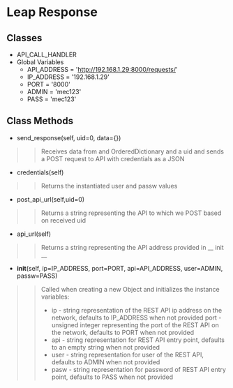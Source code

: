 # Leap Response

## Classes

  - API_CALL_HANDLER
  - Global Variables
    - API_ADDRESS = 'http://192.168.1.29:8000/requests/'
    - IP_ADDRESS = '192.168.1.29'
    - PORT = '8000'
    - ADMIN = 'mec123'
    - PASS = 'mec123'
    
## Class Methods
 - send_response(self, uid=0, data={})
 >> Receives data from and OrderedDictionary and a uid and sends a POST request to API with credentials as a JSON 
 
 - credentials(self)
 >> Returns the instantiated user and passw values
 
 - post_api_url(self,uid=0)
 >> Returns a string representing the API to which we POST based on received uid
 
 - api_url(self)
 >> Returns a string representing the API address provided in __ init __
 
 - __init__(self, ip=IP_ADDRESS, port=PORT, api=API_ADDRESS, user=ADMIN, passw=PASS)

  >> Called when creating a new Object and initializes the instance variables:
  >>  - ip - string representation of the REST API ip address on the network, defaults to IP_ADDRESS when not provided
  >> port - unsigned integer representing the port of the REST API on the network, defaults to PORT when not provided
  >>  - api - string representation for REST API entry point, defaults to an empty string when not provided
  >> - user - string representation for user  of the REST API, defaults to ADMIN when not provided
  >>  - pasw - string representation for password of  REST API entry point, defaults to PASS when not provided
